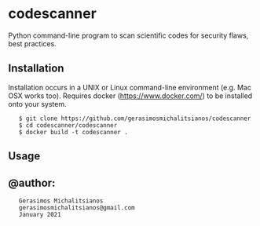 # codescanner
Python command-line program to scan scientific codes for security flaws, best practices.
     
## Installation

Installation occurs in a UNIX or Linux command-line environment (e.g. Mac OSX works too).
Requires docker (https://www.docker.com/) to be installed onto your system.
 
       $ git clone https://github.com/gerasimosmichalitsianos/codescanner
       $ cd codescanner/codescanner
       $ docker build -t codescanner .
       
## Usage

## @author: 
       Gerasimos Michalitsianos
       gerasimosmichalitsianos@gmail.com
       January 2021
